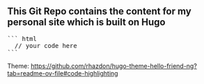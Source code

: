 ## This Git Repo contains the content for my personal site which is built on Hugo


<pre>
``` html
  // your code here
```
</pre>  
Theme: https://github.com/rhazdon/hugo-theme-hello-friend-ng?tab=readme-ov-file#code-highlighting
